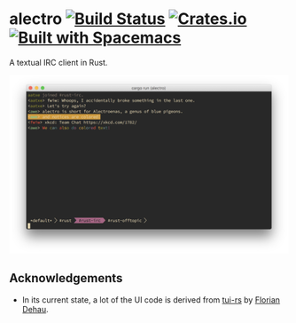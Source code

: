 # alectro [![Build Status](https://travis-ci.org/aatxe/alectro.svg?branch=master)](https://travis-ci.org/aatxe/alectro) [![Crates.io](https://img.shields.io/crates/v/alectro.svg)](https://crates.io/crates/alectro) [![Built with Spacemacs](https://cdn.rawgit.com/syl20bnr/spacemacs/442d025779da2f62fc86c2082703697714db6514/assets/spacemacs-badge.svg)](http://spacemacs.org) #

A textual IRC client in Rust.

![alectro in action](alectro.png)

## Acknowledgements ## 

* In its current state, a lot of the UI code is derived from [tui-rs](https://github.com/fdehau/tui-rs) by [Florian Dehau](http://fdehau.com).

